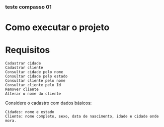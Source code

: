 ### teste compasso 01

# Como executar o projeto

# Requisitos
    Cadastrar cidade
    Cadastrar cliente
    Consultar cidade pelo nome
    Consultar cidade pelo estado
    Consultar cliente pelo nome
    Consultar cliente pelo Id
    Remover cliente
    Alterar o nome do cliente

Considere o cadastro com dados básicos:

    Cidades: nome e estado
    Cliente: nome completo, sexo, data de nascimento, idade e cidade onde mora.

